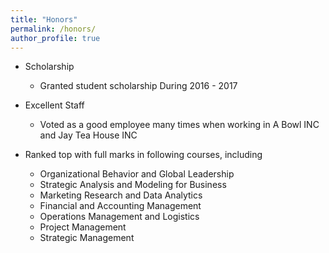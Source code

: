 ```yaml
---
title: "Honors"
permalink: /honors/
author_profile: true
---
```


* Scholarship
  * Granted student scholarship During 2016 - 2017

* Excellent Staff
  * Voted as a good employee many times when working in A Bowl INC and Jay Tea House INC

* Ranked top with full marks in following courses, including
  * Organizational Behavior and Global Leadership
  * Strategic Analysis and Modeling for Business
  * Marketing Research and Data Analytics 
  * Financial and Accounting Management
  * Operations Management and Logistics
  * Project Management
  * Strategic Management
